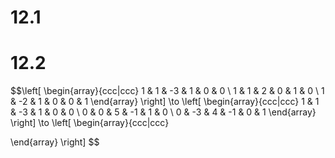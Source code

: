 # 12.1

# 12.2
$$\left[
\begin{array}{ccc|ccc}
1 & 1 & -3 & 1 & 0 & 0 \\ 
1 & 1 & 2 & 0 & 1 & 0 \\ 
1 & -2 & 1 & 0 & 0 & 1
\end{array}
\right] \to \left[
\begin{array}{ccc|ccc}
1 & 1 & -3 & 1 & 0 & 0 \\ 
0 & 0 & 5 & -1 & 1 & 0 \\ 
0 & -3 & 4 & -1 & 0 & 1
\end{array}
\right] \to \left[
\begin{array}{ccc|ccc}

\end{array}
\right] $$
